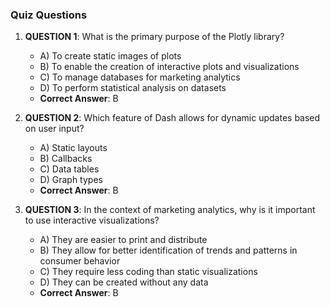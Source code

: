 ### Quiz Questions ###

1. **QUESTION 1**: What is the primary purpose of the Plotly library?
   - A) To create static images of plots
   - B) To enable the creation of interactive plots and visualizations
   - C) To manage databases for marketing analytics
   - D) To perform statistical analysis on datasets
   - **Correct Answer**: B

2. **QUESTION 2**: Which feature of Dash allows for dynamic updates based on user input?
   - A) Static layouts
   - B) Callbacks
   - C) Data tables
   - D) Graph types
   - **Correct Answer**: B

3. **QUESTION 3**: In the context of marketing analytics, why is it important to use interactive visualizations?
   - A) They are easier to print and distribute
   - B) They allow for better identification of trends and patterns in consumer behavior
   - C) They require less coding than static visualizations
   - D) They can be created without any data
   - **Correct Answer**: B